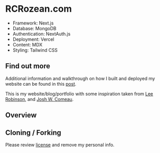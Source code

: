 # RCRozean.com

- Framework: Next.js
- Database: MongoDB
- Authentication: NextAuth.js
- Deployment: Vercel
- Content: MDX
- Styling: Tailwind CSS

## Find out more

Additional information and walkthrough on how I built and deployed my website can be found in this [post](https://rcrozean.com/blog/post/building-this-site).

This is my website/blog/portfolio with some inspiration taken from [Lee Robinson](https://leerob.io), and [Josh W. Comeau](https://www.joshwcomeau.com/blog/how-i-built-my-blog/).

## Overview

## Cloning / Forking

Please review [license](https://github.com/rcrozean/rcrozean.com/blob/main/LICNESE.txt) and remove my personal info.
